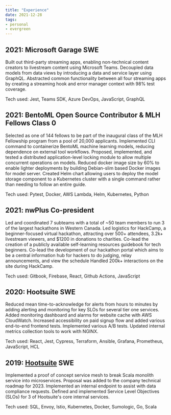 ```yaml
---
title: "Experience"
date: 2021-12-28
tags:
- personal
- evergreen
---
```


## 2021: Microsoft Garage SWE
Built out third-party streaming apps, enabling non-technical content creators to livestream content using Microsoft Teams. Decoupled data models from data views by introducing a data and service layer using GraphQL. Abstracted common functionality between all four streaming apps by creating a streaming hook and error manager context with 98% test coverage.

Tech used: Jest, Teams SDK, Azure DevOps, JavaScript, GraphQL

## 2021: BentoML Open Source Contributor & MLH Fellows Class 0
Selected as one of 144 fellows to be part of the inaugural class of the MLH Fellowship program from a pool of 20,000 applicants. Implemented CLI command to containerize BentoML machine learning models, reducing dependence on external tool workflows. Proposed, implemented, and tested a distributed application-level locking module to allow multiple concurrent operations on models. Reduced docker image size by 60% to enable lighter deployments by building Debian-slim based Docker images for model server. Created Helm chart allowing users to deploy the model storage component to a Kubernetes cluster with a single command rather than needing to follow an entire guide.

Tech used: Pytest, Docker, AWS Lambda, Helm, Kubernetes, Python

## 2021: nwPlus Co-president
Led and coordinated 7 subteams with a total of ~50 team members to run 3 of the largest hackathons in Western Canada. Led logistics for HackCamp, a beginner-focused virtual hackathon, attracting over 500+ attendees, 3.2k+ livestream viewers, and $1200 in donations to charities. Co-lead the creation of a publicly available self-learning resources guidebook for tech beginners. Co-lead the development of our hackathon portal which aims to be a central information hub for hackers to do judging, relay announcements, and view the schedule Handled 200k+ interactions on the site during HackCamp.

Tech used: Gitbook, Firebase, React, Github Actions, JavaScript

## 2020: Hootsuite SWE
Reduced mean time-to-acknowledge for alerts from hours to minutes by adding alerting and monitoring for key SLOs for several tier one services. Added monitoring dashboard and alarms for website cache with AWS CloudWatch. Increased accessibility on paid signup flow and added various end-to-end frontend tests. Implemented various A/B tests. Updated internal metrics collection tools to work with NGINX.

Tech used: React, Jest, Cypress, Terraform, Ansible, Grafana, Prometheus, JavaScript, HCL

## 2019: [Hootsuite](posts/hootsuite.md) SWE
Implemented a proof of concept service mesh to break Scala monolith service into microservices. Proposal was added to the company technical roadmap for 2023. Implemented an internal endpoint to assist with data compliance requests. Defined and implemented Service Level Objectives (SLOs) for 3 of Hootsuite's core internal services.

Tech used: SQL, Envoy, Istio, Kubernetes, Docker, Sumologic, Go, Scala